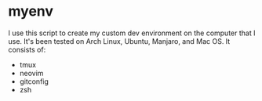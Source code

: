 # myenv
I use this script to create my custom dev environment on the computer that I use. It's been tested on Arch Linux, Ubuntu, Manjaro, and Mac OS. It consists of:
* tmux
* neovim
* gitconfig
* zsh
